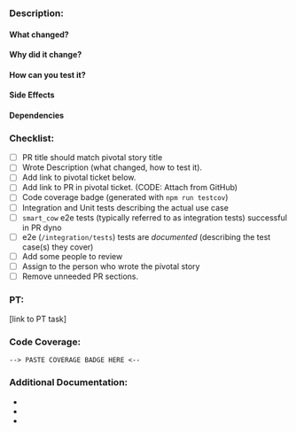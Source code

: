 ### Description:
#### What changed?
#### Why did it change?
#### How can you test it?
#### Side Effects
<!-- Consider and be sure to annotate any side effects for rolling out this PR -->
<!-- Does it need rebates to be cleared for example, or does it require a set of updates to Lenders?, etc. -->

#### Dependencies
<!-- Does it depend on any other set of PRs from other repos (e.g. Venom) -->

### Checklist:
<!-- For completed items, change [ ] to [x]. -->
- [ ] PR title should match pivotal story title
- [ ] Wrote Description (what changed, how to test it).
- [ ] Add link to pivotal ticket below.
- [ ] Add link to PR in pivotal ticket. (CODE: Attach from GitHub)
- [ ] Code coverage badge (generated with `npm run testcov`)
- [ ] Integration and Unit tests describing the actual use case
- [ ] `smart_cow` e2e tests (typically referred to as integration tests) successful in PR dyno
- [ ] e2e (`/integration/tests`) tests are *documented* (describing the test case(s) they cover)
- [ ] Add some people to review
- [ ] Assign to the person who wrote the pivotal story
- [ ] Remove unneeded PR sections.

### PT:
[link to PT task]

### Code Coverage:
```
--> PASTE COVERAGE BADGE HERE <--
```

### Additional Documentation:
* <!-- Links to requirements -->
* <!-- Links to Wiki articles created -->
* <!-- Links to markdown docs -->



